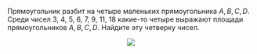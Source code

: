 Прямоугольник  разбит  на  четыре маленьких  прямоугольника $A,B,C,D$. Среди чисел 3, 4, 5, 6, 7, 9, 11, 18 какие-то четыре выражают площади прямоугольников $A,B,C,D$. Найдите эту четверку чисел. 
<p align="center"><img src="https://matol.nomomon.repl.co/http:&&matol.kz&images&13&2007_8_6.jpg" height=" "></p>